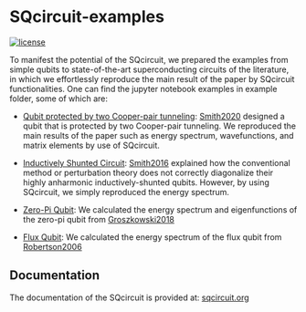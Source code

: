 # SQcircuit-examples
[![license](https://img.shields.io/badge/license-New%20BSD-orange.svg)](https://opensource.org/licenses/BSD-3-Clause)

To manifest the potential of the SQcircuit, we prepared the examples from simple qubits to state-of-the-art 
superconducting circuits of the literature, in which we effortlessly reproduce the main result of the paper 
by SQcircuit functionalities. One can find the jupyter notebook examples in example folder, some of which are:

* [Qubit protected by two Cooper-pair tunneling](https://github.com/stanfordLINQS/SQcircuit-examples/blob/main/examples/twoCPB.ipynb):
[Smith2020](https://doi-org.stanford.idm.oclc.org/10.1038/s41534-019-0231-2)
designed a qubit that is protected by two Cooper-pair tunneling. We reproduced the main results of the paper such as
energy spectrum, wavefunctions, and matrix elements by use of SQcircuit.

* [Inductively Shunted Circuit](https://github.com/stanfordLINQS/SQcircuit-examples/blob/main/examples/inductivelyShunted.ipynb):
[Smith2016](https://journals-aps-org.stanford.idm.oclc.org/prb/abstract/10.1103/PhysRevB.94.144507)
explained how the conventional method or perturbation theory does not correctly diagonalize their 
highly anharmonic inductively-shunted qubits. However, by using SQcircuit, we simply reproduced the energy spectrum.

* [Zero-Pi Qubit](https://github.com/stanfordLINQS/SQcircuit-examples/blob/main/examples/zeroPiQubit.ipynb): We calculated the
energy spectrum and eigenfunctions of the zero-pi qubit from [Groszkowski2018](https://iopscience-iop-org.stanford.idm.oclc.org/article/10.1088/1367-2630/aab7cd)

* [Flux Qubit](https://github.com/stanfordLINQS/SQcircuit-examples/blob/main/examples/fluxQubit.ipynb): We calculated the
energy spectrum of the flux qubit from [Robertson2006](https://journals.aps.org/prb/abstract/10.1103/PhysRevB.73.174526)


## Documentation
The documentation of the SQcircuit is provided at:
[sqcircuit.org](https://sqcircuit.org)